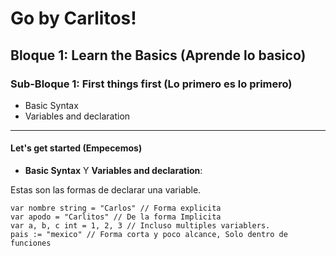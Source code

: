 # **Go by Carlitos!**

## Bloque 1: Learn the Basics (Aprende lo basico)

### Sub-Bloque 1: First things first (Lo primero es lo primero)

- Basic Syntax
- Variables and declaration

---

#### Let's get started (Empecemos)

- **Basic Syntax** Y **Variables and declaration**:

Estas son las formas de declarar una variable.

```golang
var nombre string = "Carlos" // Forma explicita
var apodo = "Carlitos" // De la forma Implicita
var a, b, c int = 1, 2, 3 // Incluso multiples variablers.
pais := "mexico" // Forma corta y poco alcance, Solo dentro de funciones
```